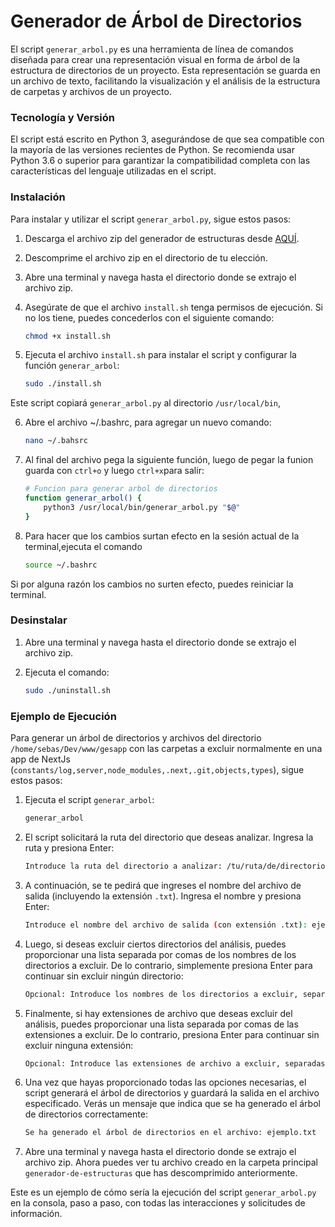 # Generador de Árbol de Directorios

El script `generar_arbol.py` es una herramienta de línea de comandos diseñada para crear una representación visual en forma de árbol de la estructura de directorios de un proyecto. Esta representación se guarda en un archivo de texto, facilitando la visualización y el análisis de la estructura de carpetas y archivos de un proyecto.

### Tecnología y Versión

El script está escrito en Python 3, asegurándose de que sea compatible con la mayoría de las versiones recientes de Python. Se recomienda usar Python 3.6 o superior para garantizar la compatibilidad completa con las características del lenguaje utilizadas en el script.

### Instalación

Para instalar y utilizar el script `generar_arbol.py`, sigue estos pasos:

1. Descarga el archivo zip del generador de estructuras desde [AQUÍ](https://github.com/Portu87/generador-estructura-directorios/archive/refs/heads/main.zip).

2. Descomprime el archivo zip en el directorio de tu elección.

3. Abre una terminal y navega hasta el directorio donde se extrajo el archivo zip.

4. Asegúrate de que el archivo `install.sh` tenga permisos de ejecución. Si no los tiene, puedes concederlos con el siguiente comando:

    ```bash
    chmod +x install.sh
    ```

5. Ejecuta el archivo `install.sh` para instalar el script y configurar la función `generar_arbol`:

    ```bash
    sudo ./install.sh
    ```

Este script copiará `generar_arbol.py` al directorio `/usr/local/bin`,

6. Abre el archivo ~/.bashrc, para agregar un nuevo comando:
   ```bash
   nano ~/.bahsrc
   ```

7. Al final del archivo pega la siguiente función, luego de pegar la funion guarda con `ctrl+o` y luego `ctrl+x`para salir:
    ```bash
    # Funcion para generar arbol de directorios
    function generar_arbol() {
        python3 /usr/local/bin/generar_arbol.py "$@"
    }
    ```

8. Para hacer que los cambios surtan efecto en la sesión actual de la terminal,ejecuta el comando 
    ```bash
    source ~/.bashrc
    ```
Si por alguna razón los cambios no surten efecto, puedes reiniciar la terminal.

### Desinstalar
1. Abre una terminal y navega hasta el directorio donde se extrajo el archivo zip.

2. Ejecuta el comando:
    ```bash
    sudo ./uninstall.sh
    ```
### Ejemplo de Ejecución

Para generar un árbol de directorios y archivos del directorio `/home/sebas/Dev/www/gesapp` con las carpetas a excluir normalmente en una app de NextJs (`constants/log,server,node_modules,.next,.git,objects,types`), sigue estos pasos:

1. Ejecuta el script `generar_arbol`:

    ```bash
    generar_arbol
    ```

2. El script solicitará la ruta del directorio que deseas analizar. Ingresa la ruta y presiona Enter:

    ```bash
    Introduce la ruta del directorio a analizar: /tu/ruta/de/directorio
    ```

3. A continuación, se te pedirá que ingreses el nombre del archivo de salida (incluyendo la extensión `.txt`). Ingresa el nombre y presiona Enter:

    ```bash
    Introduce el nombre del archivo de salida (con extensión .txt): ejemplo.txt
    ```

4. Luego, si deseas excluir ciertos directorios del análisis, puedes proporcionar una lista separada por comas de los nombres de los directorios a excluir. De lo contrario, simplemente presiona Enter para continuar sin excluir ningún directorio:

    ```bash
    Opcional: Introduce los nombres de los directorios a excluir, separados por coma (sin espacios): directorio1,directorio2,directorio3
    ```

5. Finalmente, si hay extensiones de archivo que deseas excluir del análisis, puedes proporcionar una lista separada por comas de las extensiones a excluir. De lo contrario, presiona Enter para continuar sin excluir ninguna extensión:

    ```bash
    Opcional: Introduce las extensiones de archivo a excluir, separadas por coma (sin espacios): jpg,png
    ```

6. Una vez que hayas proporcionado todas las opciones necesarias, el script generará el árbol de directorios y guardará la salida en el archivo especificado. Verás un mensaje que indica que se ha generado el árbol de directorios correctamente:

    ```bash
    Se ha generado el árbol de directorios en el archivo: ejemplo.txt
    ```

7. Abre una terminal y navega hasta el directorio donde se extrajo el archivo zip. Ahora puedes ver tu archivo creado en la carpeta principal `generador-de-estructuras` que has descomprimido anteriormente.

Este es un ejemplo de cómo sería la ejecución del script `generar_arbol.py` en la consola, paso a paso, con todas las interacciones y solicitudes de información.










